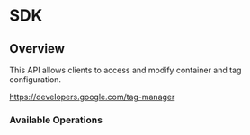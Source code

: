 # SDK

## Overview

This API allows clients to access and modify container and tag configuration.

<https://developers.google.com/tag-manager>
### Available Operations

